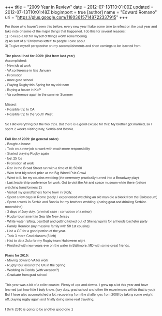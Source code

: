 +++
title = "2009 Year in Review"
date = 2012-07-13T10:01:00Z
updated = 2012-07-13T10:01:48Z
blogimport = true 
[author]
	name = "Edward Romano"
	uri = "https://plus.google.com/118036157148722337915"
+++

<span style="color: #333333; font-family: 'lucida grande', tahoma, verdana, arial, sans-serif; font-size: 11px; line-height: 16px; text-align: left;">For those who haven't seen this before, every new year I take some time to reflect on the past year and take note of some of the major things that happened. I do this for several reasons:</span><br /><span style="color: #333333; font-family: 'lucida grande', tahoma, verdana, arial, sans-serif; font-size: 11px; line-height: 16px; text-align: left;">1) To keep a list for myself of things worth remembering</span><br /><span style="color: #333333; font-family: 'lucida grande', tahoma, verdana, arial, sans-serif; font-size: 11px; line-height: 16px; text-align: left;">2) As sort of a "Christmas letter" to people I care about</span><br /><span style="color: #333333; font-family: 'lucida grande', tahoma, verdana, arial, sans-serif; font-size: 11px; line-height: 16px; text-align: left;">3) To give myself perspective on my accomplishments and short comings to be learned from</span><br /><br /><b style="color: #333333; font-family: 'lucida grande', tahoma, verdana, arial, sans-serif; font-size: 11px; line-height: 16px; text-align: left;">The plans I had for 2009: (list from last year)</b><br /><span style="color: #333333; font-family: 'lucida grande', tahoma, verdana, arial, sans-serif; font-size: 11px; line-height: 16px; text-align: left;">Accomplished:</span><br /><span style="color: #333333; font-family: 'lucida grande', tahoma, verdana, arial, sans-serif; font-size: 11px; line-height: 16px; text-align: left;">- New job at work</span><br /><span style="color: #333333; font-family: 'lucida grande', tahoma, verdana, arial, sans-serif; font-size: 11px; line-height: 16px; text-align: left;">- VA conference in late January</span><br /><span style="color: #333333; font-family: 'lucida grande', tahoma, verdana, arial, sans-serif; font-size: 11px; line-height: 16px; text-align: left;">- Promotion</span><br /><span style="color: #333333; font-family: 'lucida grande', tahoma, verdana, arial, sans-serif; font-size: 11px; line-height: 16px; text-align: left;">- more grad school</span><br /><span style="color: #333333; font-family: 'lucida grande', tahoma, verdana, arial, sans-serif; font-size: 11px; line-height: 16px; text-align: left;">- Playing Rugby this Spring for my old team</span><br /><span style="color: #333333; font-family: 'lucida grande', tahoma, verdana, arial, sans-serif; font-size: 11px; line-height: 16px; text-align: left;">- Buying a house in KoP</span><br /><span style="color: #333333; font-family: 'lucida grande', tahoma, verdana, arial, sans-serif; font-size: 11px; line-height: 16px; text-align: left;">- Va conference again in the summer Summer</span><br /><br /><span style="color: #333333; font-family: 'lucida grande', tahoma, verdana, arial, sans-serif; font-size: 11px; line-height: 16px; text-align: left;">Missed:</span><br /><span style="color: #333333; font-family: 'lucida grande', tahoma, verdana, arial, sans-serif; font-size: 11px; line-height: 16px; text-align: left;">- Possible trip to CA</span><br /><span style="color: #333333; font-family: 'lucida grande', tahoma, verdana, arial, sans-serif; font-size: 11px; line-height: 16px; text-align: left;">- Possible trip to the South West</span><br /><br /><span style="color: #333333; font-family: 'lucida grande', tahoma, verdana, arial, sans-serif; font-size: 11px; line-height: 16px; text-align: left;">So I did everything but the two trips. But there is a good excuse for this: My brother got married, so I spent 2 weeks visiting Italy, Serbia and Bosnia.&nbsp;</span><br /><br /><b style="color: #333333; font-family: 'lucida grande', tahoma, verdana, arial, sans-serif; font-size: 11px; line-height: 16px; text-align: left;">Full list of 2009: (in general order)</b><br /><span style="color: #333333; font-family: 'lucida grande', tahoma, verdana, arial, sans-serif; font-size: 11px; line-height: 16px; text-align: left;">- Bought a house</span><br /><span style="color: #333333; font-family: 'lucida grande', tahoma, verdana, arial, sans-serif; font-size: 11px; line-height: 16px; text-align: left;">- Took on a new job at work with much more responsibility</span><br /><span style="color: #333333; font-family: 'lucida grande', tahoma, verdana, arial, sans-serif; font-size: 11px; line-height: 16px; text-align: left;">- Started playing Rugby again</span><br /><span style="color: #333333; font-family: 'lucida grande', tahoma, verdana, arial, sans-serif; font-size: 11px; line-height: 16px; text-align: left;">- lost 25 lbs</span><br /><span style="color: #333333; font-family: 'lucida grande', tahoma, verdana, arial, sans-serif; font-size: 11px; line-height: 16px; text-align: left;">- Promotion at work</span><br /><span style="color: #333333; font-family: 'lucida grande', tahoma, verdana, arial, sans-serif; font-size: 11px; line-height: 16px; text-align: left;">- Ran in the Broad Street run with a time of 01:50:00</span><br /><span style="color: #333333; font-family: 'lucida grande', tahoma, verdana, arial, sans-serif; font-size: 11px; line-height: 16px; text-align: left;">- Won best big wheel prize at the Big Wheel Pub Crawl</span><br /><span style="color: #333333; font-family: 'lucida grande', tahoma, verdana, arial, sans-serif; font-size: 11px; line-height: 16px; text-align: left;">- Went to IL for my cousins wedding (the ceremony practically turned into a Broadway play)</span><br /><span style="color: #333333; font-family: 'lucida grande', tahoma, verdana, arial, sans-serif; font-size: 11px; line-height: 16px; text-align: left;">- Last leadership conference for work. Got to visit the Air and space museum while there (before watching transformers 2)</span><br /><span style="color: #333333; font-family: 'lucida grande', tahoma, verdana, arial, sans-serif; font-size: 11px; line-height: 16px; text-align: left;">- Visited my grandfathers home town in Sicily.</span><br /><span style="color: #333333; font-family: 'lucida grande', tahoma, verdana, arial, sans-serif; font-size: 11px; line-height: 16px; text-align: left;">- Spent a few days in Rome (sadly, I experienced watching an old man die a block from the Colosseum)</span><br /><span style="color: #333333; font-family: 'lucida grande', tahoma, verdana, arial, sans-serif; font-size: 11px; line-height: 16px; text-align: left;">- Spent a week in Serbia and Bosnia for my brothers wedding. (eating goat and drinking Serbian moonshine)</span><br /><span style="color: #333333; font-family: 'lucida grande', tahoma, verdana, arial, sans-serif; font-size: 11px; line-height: 16px; text-align: left;">- 3 days of Jury duty. (criminal case - corruption of a minor)</span><br /><span style="color: #333333; font-family: 'lucida grande', tahoma, verdana, arial, sans-serif; font-size: 11px; line-height: 16px; text-align: left;">- Rugby tournament in Sea Isle New Jersey</span><br /><span style="color: #333333; font-family: 'lucida grande', tahoma, verdana, arial, sans-serif; font-size: 11px; line-height: 16px; text-align: left;">- White water rafting, paintball and getting kicked out of Shenanigan's for a friends bachelor party</span><br /><span style="color: #333333; font-family: 'lucida grande', tahoma, verdana, arial, sans-serif; font-size: 11px; line-height: 16px; text-align: left;">- Family Reunion (my massive family with 50 1st cousins)</span><br /><span style="color: #333333; font-family: 'lucida grande', tahoma, verdana, arial, sans-serif; font-size: 11px; line-height: 16px; text-align: left;">- Had a GF for a good portion of the year.</span><br /><span style="color: #333333; font-family: 'lucida grande', tahoma, verdana, arial, sans-serif; font-size: 11px; line-height: 16px; text-align: left;">- Took 3 more Grad classes (3 left)</span><br /><span style="color: #333333; font-family: 'lucida grande', tahoma, verdana, arial, sans-serif; font-size: 11px; line-height: 16px; text-align: left;">- Had to do a Zulu for my Rugby team Halloween night</span><br /><span style="color: #333333; font-family: 'lucida grande', tahoma, verdana, arial, sans-serif; font-size: 11px; line-height: 16px; text-align: left;">- Finished with new years eve on the water in Baltimore, MD with some great friends.</span><br /><br /><b style="color: #333333; font-family: 'lucida grande', tahoma, verdana, arial, sans-serif; font-size: 11px; line-height: 16px; text-align: left;">Plans for 2010:</b><br /><span style="color: #333333; font-family: 'lucida grande', tahoma, verdana, arial, sans-serif; font-size: 11px; line-height: 16px; text-align: left;">- Moving down to VA for work</span><br /><span style="color: #333333; font-family: 'lucida grande', tahoma, verdana, arial, sans-serif; font-size: 11px; line-height: 16px; text-align: left;">- Rugby tour around the UK in the Spring</span><br /><span style="color: #333333; font-family: 'lucida grande', tahoma, verdana, arial, sans-serif; font-size: 11px; line-height: 16px; text-align: left;">- Wedding in Florida (with vacation?)</span><br /><span style="color: #333333; font-family: 'lucida grande', tahoma, verdana, arial, sans-serif; font-size: 11px; line-height: 16px; text-align: left;">- Graduate from grad school</span><br /><br /><span style="color: #333333; font-family: 'lucida grande', tahoma, verdana, arial, sans-serif; font-size: 11px; line-height: 16px; text-align: left;">This year was a bit of a roller coaster. Plenty of ups and downs. I grew up a lot this year and have learned just how little I truly know. (jury duty, grad school and other life experiences will do that to you) But I have also accomplished a lot, recovering from the challenges from 2008 by taking some weight off, playing rugby again and finally doing some real traveling.</span><br /><br /><span style="color: #333333; font-family: 'lucida grande', tahoma, verdana, arial, sans-serif; font-size: 11px; line-height: 16px; text-align: left;">I think 2010 is going to be another good one :)</span>
